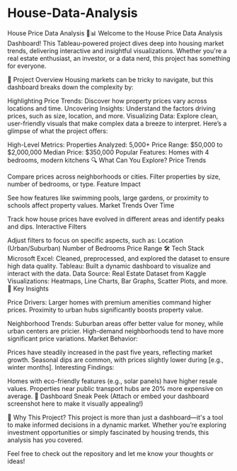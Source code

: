# House-Data-Analysis

House Price Data Analysis 🏡📊
Welcome to the House Price Data Analysis Dashboard! This Tableau-powered project dives deep into housing market trends, delivering interactive and insightful visualizations. Whether you're a real estate enthusiast, an investor, or a data nerd, this project has something for everyone.

🚀 Project Overview
Housing markets can be tricky to navigate, but this dashboard breaks down the complexity by:

Highlighting Price Trends: Discover how property prices vary across locations and time.
Uncovering Insights: Understand the factors driving prices, such as size, location, and more.
Visualizing Data: Explore clean, user-friendly visuals that make complex data a breeze to interpret.
Here’s a glimpse of what the project offers:

High-Level Metrics:
Properties Analyzed: 5,000+
Price Range: $50,000 to $2,000,000
Median Price: $350,000
Popular Features: Homes with 4 bedrooms, modern kitchens
🔍 What Can You Explore?
Price Trends

Compare prices across neighborhoods or cities.
Filter properties by size, number of bedrooms, or type.
Feature Impact

See how features like swimming pools, large gardens, or proximity to schools affect property values.
Market Trends Over Time

Track how house prices have evolved in different areas and identify peaks and dips.
Interactive Filters

Adjust filters to focus on specific aspects, such as:
Location (Urban/Suburban)
Number of Bedrooms
Price Range
🛠️ Tech Stack
Microsoft Excel: Cleaned, preprocessed, and explored the dataset to ensure high data quality.
Tableau: Built a dynamic dashboard to visualize and interact with the data.
Data Source: Real Estate Dataset from Kaggle
Visualizations: Heatmaps, Line Charts, Bar Graphs, Scatter Plots, and more.
🎯 Key Insights

Price Drivers:
Larger homes with premium amenities command higher prices.
Proximity to urban hubs significantly boosts property value.

Neighborhood Trends:
Suburban areas offer better value for money, while urban centers are pricier.
High-demand neighborhoods tend to have more significant price variations.
Market Behavior:

Prices have steadily increased in the past five years, reflecting market growth.
Seasonal dips are common, with prices slightly lower during [e.g., winter months].
Interesting Findings:

Homes with eco-friendly features (e.g., solar panels) have higher resale values.
Properties near public transport hubs are 20% more expensive on average.
📸 Dashboard Sneak Peek
(Attach or embed your dashboard screenshot here to make it visually appealing!)

🌟 Why This Project?
This project is more than just a dashboard—it's a tool to make informed decisions in a dynamic market. Whether you’re exploring investment opportunities or simply fascinated by housing trends, this analysis has you covered.

Feel free to check out the repository and let me know your thoughts or ideas!
